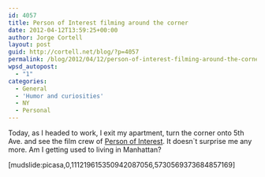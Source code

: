 ```yaml
---
id: 4057
title: Person of Interest filming around the corner
date: 2012-04-12T13:59:25+00:00
author: Jorge Cortell
layout: post
guid: http://cortell.net/blog/?p=4057
permalink: /blog/2012/04/12/person-of-interest-filming-around-the-corner/
wpsd_autopost:
  - "1"
categories:
  - General
  - 'Humor and curiosities'
  - NY
  - Personal
---
```

Today, as I headed to work, I exit my apartment, turn the corner onto 5th Ave. and see the film crew of <a title="http://www.cbs.com/shows/person_of_interest" href="http://www.cbs.com/shows/person_of_interest" target="_blank">Person of Interest</a>. It doesn`t surprise me any more. Am I getting used to living in Manhattan?

[mudslide:picasa,0,111219615350942087056,5730569373684857169]